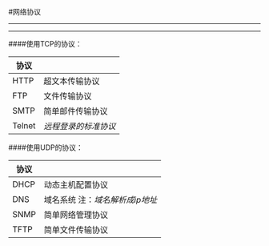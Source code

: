 #网络协议
- --
- --

####使用TCP的协议：

> 
| 协议  |  |
| - | - |
| HTTP | 超文本传输协议
| FTP | 文件传输协议
|SMTP|简单邮件传输协议
| Telnet | *远程登录的标准协议*

####使用UDP的协议：
>
| 协议 |  |
| - | ----- |
| DHCP |动态主机配置协议
| DNS | 域名系统 注：*域名解析成ip地址*
| SNMP | 简单网络管理协议
| TFTP | 简单文件传输协议

